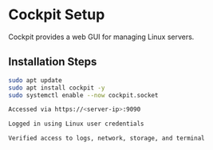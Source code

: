 # Cockpit Setup

Cockpit provides a web GUI for managing Linux servers.

## Installation Steps

```bash
sudo apt update
sudo apt install cockpit -y
sudo systemctl enable --now cockpit.socket

Accessed via https://<server-ip>:9090

Logged in using Linux user credentials

Verified access to logs, network, storage, and terminal
